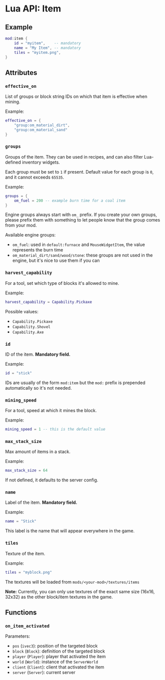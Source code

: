 # Lua API: Item

## Example

```lua
mod:item {
	id = "myitem",    -- mandatory
	name = "My Item", -- mandatory
	tiles = "myitem.png",
}
```

## Attributes

### `effective_on`

List of groups or block string IDs on which that item is effective when mining.

Example:
```lua
effective_on = {
	"group:om_material_dirt",
	"group:om_material_sand"
}
```

### `groups`

Groups of the item. They can be used in recipes, and can also filter Lua-defined inventory widgets.

Each group must be set to `1` if present. Default value for each group is `0`, and it cannot exceeds `65535`.

Example:
```lua
groups = {
	om_fuel = 200 -- example burn time for a coal item
}
```

Engine groups always start with `om_` prefix. If you create your own groups, please prefix them with something to let people know that the group comes from your mod.

Available engine groups:

- `om_fuel`: used in `default:furnace` and `MouseWidgetItem`, the value represents the burn time
- `om_material_dirt/sand/wood/stone`: these groups are not used in the engine, but it's nice to use them if you can

### `harvest_capability`

For a tool, set which type of blocks it's allowed to mine.

Example:
```lua
harvest_capability = Capability.Pickaxe
```

Possible values:

- `Capability.Pickaxe`
- `Capability.Shovel`
- `Capability.Axe`

### `id`

ID of the item. **Mandatory field.**

Example:
```lua
id = "stick"
```

IDs are usually of the form `mod:item` but the `mod:` prefix is prepended automatically so it's not needed.

### `mining_speed`

For a tool, speed at which it mines the block.

Example:
```lua
mining_speed = 1 -- this is the default value
```

### `max_stack_size`

Max amount of items in a stack.

Example:
```lua
max_stack_size = 64
```

If not defined, it defaults to the server config.

### `name`

Label of the item. **Mandatory field.**

Example:
```lua
name = "Stick"
```

This label is the name that will appear everywhere in the game.

### `tiles`

Texture of the item.

Example:
``` lua
tiles = "myblock.png"
```

The textures will be loaded from `mods/<your-mod>/textures/items`

**Note:** Currently, you can only use textures of the exact same size (16x16, 32x32) as the other block/item textures in the game.

## Functions

### `on_item_activated`

Parameters:

- `pos` (`ivec3`): position of the targeted block
- `block` (`Block`): definition of the targeted block
- `player` (`Player`): player that activated the item
- `world` (`World`): instance of the `ServerWorld`
- `client` (`Client`): client that activated the item
- `server` (`Server`): current server

